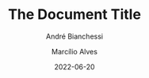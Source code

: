 ---
title: "The Document Title"
author: [André Bianchessi, Marcílio Alves]
date: "2022-06-20"
keywords: [Markdown, Example]
titlepage: true
---
